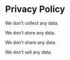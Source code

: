 # Privacy Policy

We don't collect any data.

We don't store any data.

We don't share any data.

We don't sell any data.
